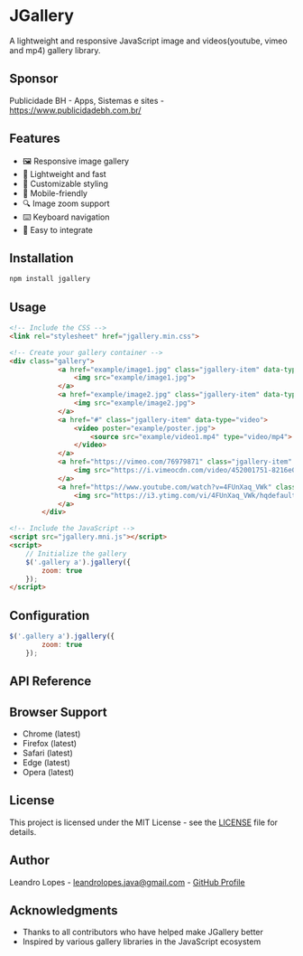 # JGallery

A lightweight and responsive JavaScript image and videos(youtube, vimeo and mp4) gallery library.

## Sponsor

Publicidade BH - Apps, Sistemas e sites - https://www.publicidadebh.com.br/

## Features

- 🖼️ Responsive image gallery
- 🚀 Lightweight and fast
- 🎨 Customizable styling
- 📱 Mobile-friendly
- 🔍 Image zoom support
- ⌨️ Keyboard navigation
- 🎯 Easy to integrate

## Installation

```bash
npm install jgallery
```

## Usage

```html
<!-- Include the CSS -->
<link rel="stylesheet" href="jgallery.min.css">

<!-- Create your gallery container -->
<div class="gallery">
			<a href="example/image1.jpg" class="jgallery-item" data-type="image">
				<img src="example/image1.jpg">
			</a>
			<a href="example/image2.jpg" class="jgallery-item" data-type="image">
				<img src="example/image2.jpg">
			</a>
			<a href="#" class="jgallery-item" data-type="video">
				<video poster="example/poster.jpg">
					<source src="example/video1.mp4" type="video/mp4">
				</video>
			</a>
			<a href="https://vimeo.com/76979871" class="jgallery-item" data-type="video">
				<img src="https://i.vimeocdn.com/video/452001751-8216e0571c251a09d7a8387550942d89f7f86f6398f8ed886e639b0dd50d3c90-d_260x163">
			</a>
			<a href="https://www.youtube.com/watch?v=4FUnXaq_VWk" class="jgallery-item" data-type="video">
				<img src="https://i3.ytimg.com/vi/4FUnXaq_VWk/hqdefault.jpg">
			</a>
		</div>

<!-- Include the JavaScript -->
<script src="jgallery.mni.js"></script>
<script>
    // Initialize the gallery
    $('.gallery a').jgallery({
        zoom: true
    });
</script>
```

## Configuration

```javascript
$('.gallery a').jgallery({
        zoom: true
    });
```

## API Reference

## Browser Support

- Chrome (latest)
- Firefox (latest)
- Safari (latest)
- Edge (latest)
- Opera (latest)

## License

This project is licensed under the MIT License - see the [LICENSE](LICENSE) file for details.

## Author

Leandro Lopes - leandrolopes.java@gmail.com - [GitHub Profile](https://github.com/leandrolopes13)

## Acknowledgments

- Thanks to all contributors who have helped make JGallery better
- Inspired by various gallery libraries in the JavaScript ecosystem